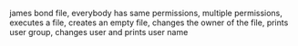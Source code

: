 james bond file, everybody has same permissions, multiple permissions, executes a file, creates an empty file, changes the owner of the file, prints user group, changes user and prints user name 
